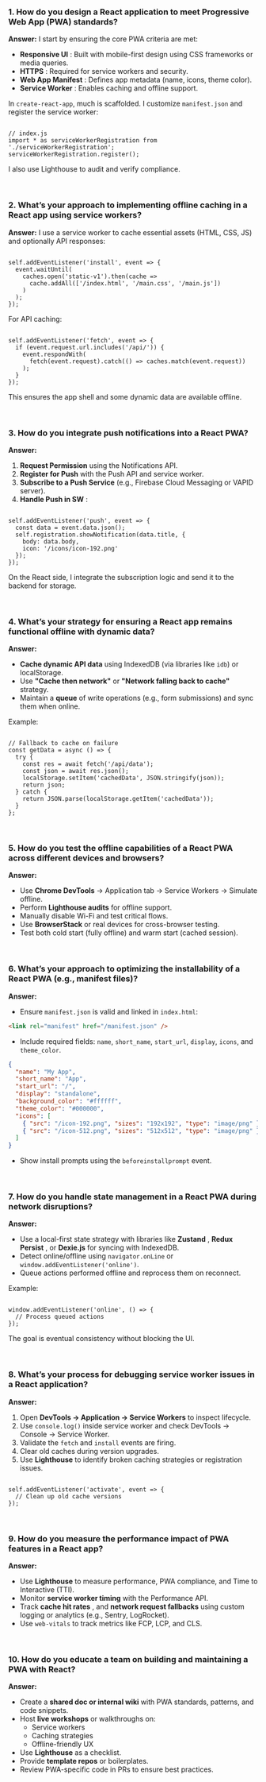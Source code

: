 ### 1. How do you design a React application to meet Progressive Web App (PWA) standards?

**Answer:**
I start by ensuring the core PWA criteria are met:

- **Responsive UI** : Built with mobile-first design using CSS frameworks or media queries.
- **HTTPS** : Required for service workers and security.
- **Web App Manifest** : Defines app metadata (name, icons, theme color).
- **Service Worker** : Enables caching and offline support.

In `create-react-app`, much is scaffolded. I customize `manifest.json` and register the service worker:

```

// index.js
import * as serviceWorkerRegistration from './serviceWorkerRegistration';
serviceWorkerRegistration.register();

```

I also use Lighthouse to audit and verify compliance.

<br />

### 2. What’s your approach to implementing offline caching in a React app using service workers?

**Answer:**
I use a service worker to cache essential assets (HTML, CSS, JS) and optionally API responses:

```

self.addEventListener('install', event => {
  event.waitUntil(
    caches.open('static-v1').then(cache =>
      cache.addAll(['/index.html', '/main.css', '/main.js'])
    )
  );
});

```

For API caching:

```

self.addEventListener('fetch', event => {
  if (event.request.url.includes('/api/')) {
    event.respondWith(
      fetch(event.request).catch(() => caches.match(event.request))
    );
  }
});

```

This ensures the app shell and some dynamic data are available offline.

<br />

### 3. How do you integrate push notifications into a React PWA?

**Answer:**

1. **Request Permission** using the Notifications API.
2. **Register for Push** with the Push API and service worker.
3. **Subscribe to a Push Service** (e.g., Firebase Cloud Messaging or VAPID server).
4. **Handle Push in SW** :

```

self.addEventListener('push', event => {
  const data = event.data.json();
  self.registration.showNotification(data.title, {
    body: data.body,
    icon: '/icons/icon-192.png'
  });
});

```

On the React side, I integrate the subscription logic and send it to the backend for storage.

<br />

### 4. What’s your strategy for ensuring a React app remains functional offline with dynamic data?

**Answer:**

- **Cache dynamic API data** using IndexedDB (via libraries like `idb`) or localStorage.
- Use **"Cache then network"** or **"Network falling back to cache"** strategy.
- Maintain a **queue** of write operations (e.g., form submissions) and sync them when online.

Example:

```

// Fallback to cache on failure
const getData = async () => {
  try {
    const res = await fetch('/api/data');
    const json = await res.json();
    localStorage.setItem('cachedData', JSON.stringify(json));
    return json;
  } catch {
    return JSON.parse(localStorage.getItem('cachedData'));
  }
};

```

<br />

### 5. How do you test the offline capabilities of a React PWA across different devices and browsers?

**Answer:**

- Use **Chrome DevTools** → Application tab → Service Workers → Simulate offline.
- Perform **Lighthouse audits** for offline support.
- Manually disable Wi-Fi and test critical flows.
- Use **BrowserStack** or real devices for cross-browser testing.
- Test both cold start (fully offline) and warm start (cached session).

<br />

### 6. What’s your approach to optimizing the installability of a React PWA (e.g., manifest files)?

**Answer:**

- Ensure `manifest.json` is valid and linked in `index.html`:

```html
<link rel="manifest" href="/manifest.json" />
```

- Include required fields: `name`, `short_name`, `start_url`, `display`, `icons`, and `theme_color`.

```json
{
  "name": "My App",
  "short_name": "App",
  "start_url": "/",
  "display": "standalone",
  "background_color": "#ffffff",
  "theme_color": "#000000",
  "icons": [
    { "src": "/icon-192.png", "sizes": "192x192", "type": "image/png" },
    { "src": "/icon-512.png", "sizes": "512x512", "type": "image/png" }
  ]
}
```

- Show install prompts using the `beforeinstallprompt` event.

<br />

### 7. How do you handle state management in a React PWA during network disruptions?

**Answer:**

- Use a local-first state strategy with libraries like **Zustand** , **Redux Persist** , or **Dexie.js** for syncing with IndexedDB.
- Detect online/offline using `navigator.onLine` or `window.addEventListener('online')`.
- Queue actions performed offline and reprocess them on reconnect.

Example:

```

window.addEventListener('online', () => {
  // Process queued actions
});

```

The goal is eventual consistency without blocking the UI.

<br />

### 8. What’s your process for debugging service worker issues in a React application?

**Answer:**

1. Open **DevTools → Application → Service Workers** to inspect lifecycle.
2. Use `console.log()` inside service worker and check DevTools → Console → Service Worker.
3. Validate the `fetch` and `install` events are firing.
4. Clear old caches during version upgrades.
5. Use **Lighthouse** to identify broken caching strategies or registration issues.

```

self.addEventListener('activate', event => {
  // Clean up old cache versions
});

```

<br />

### 9. How do you measure the performance impact of PWA features in a React app?

**Answer:**

- Use **Lighthouse** to measure performance, PWA compliance, and Time to Interactive (TTI).
- Monitor **service worker timing** with the Performance API.
- Track **cache hit rates** , and **network request fallbacks** using custom logging or analytics (e.g., Sentry, LogRocket).
- Use `web-vitals` to track metrics like FCP, LCP, and CLS.

<br />

### 10. How do you educate a team on building and maintaining a PWA with React?

**Answer:**

- Create a **shared doc or internal wiki** with PWA standards, patterns, and code snippets.
- Host **live workshops** or walkthroughs on:
  - Service workers
  - Caching strategies
  - Offline-friendly UX
- Use **Lighthouse** as a checklist.
- Provide **template repos** or boilerplates.
- Review PWA-specific code in PRs to ensure best practices.
